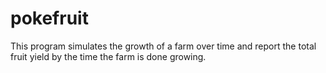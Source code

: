 # pokefruit
This program simulates the growth of a farm over time and report the total fruit yield by the time the farm is done growing.
